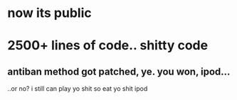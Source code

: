 # now its public
# 2500+ lines of code.. shitty code
## antiban method got patched, ye. you won, ipod...


..or no?
i still can play yo shit so eat yo shit ipod
